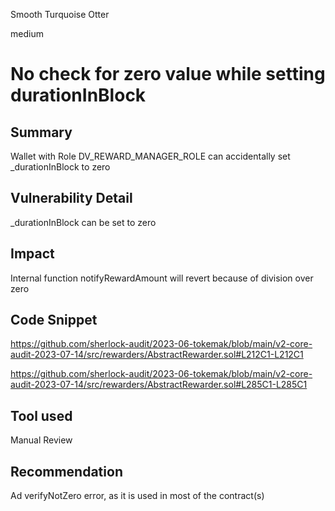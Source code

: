 Smooth Turquoise Otter

medium

# No check for zero value while setting durationInBlock
## Summary

Wallet with Role DV_REWARD_MANAGER_ROLE can accidentally set _durationInBlock to zero

## Vulnerability Detail

_durationInBlock can be set to zero

## Impact

Internal function notifyRewardAmount will revert because of division over zero

## Code Snippet

https://github.com/sherlock-audit/2023-06-tokemak/blob/main/v2-core-audit-2023-07-14/src/rewarders/AbstractRewarder.sol#L212C1-L212C1

https://github.com/sherlock-audit/2023-06-tokemak/blob/main/v2-core-audit-2023-07-14/src/rewarders/AbstractRewarder.sol#L285C1-L285C1


## Tool used

Manual Review

## Recommendation

Ad verifyNotZero error, as it is used in most of the contract(s)